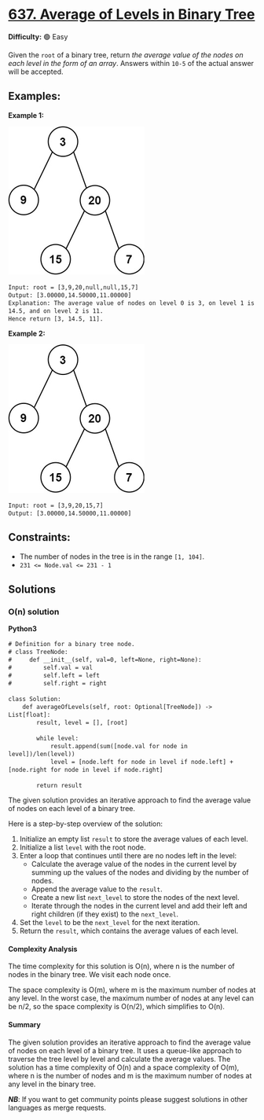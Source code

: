 # [637. Average of Levels in Binary Tree](https://leetcode.com/problems/average-of-levels-in-binary-tree/)

**Difficulty:** :green_circle: Easy

Given the `root` of a binary tree, return *the average value of the nodes on each level in the form of an array*. 
Answers within `10-5` of the actual answer will be accepted.

## Examples:

**Example 1:**

![081_01.jpeg](./resources/081_01.jpeg)

```
Input: root = [3,9,20,null,null,15,7]
Output: [3.00000,14.50000,11.00000]
Explanation: The average value of nodes on level 0 is 3, on level 1 is 14.5, and on level 2 is 11.
Hence return [3, 14.5, 11].
```

**Example 2:**

![081_01.jpeg](./resources/081_01.jpeg)

```
Input: root = [3,9,20,15,7]
Output: [3.00000,14.50000,11.00000]
```

## Constraints:

- The number of nodes in the tree is in the range `[1, 104]`.
- `231 <= Node.val <= 231 - 1`


## Solutions

### O(n) solution 

**Python3**

```python3
# Definition for a binary tree node.
# class TreeNode:
#     def __init__(self, val=0, left=None, right=None):
#         self.val = val
#         self.left = left
#         self.right = right

class Solution:
    def averageOfLevels(self, root: Optional[TreeNode]) -> List[float]:
        result, level = [], [root]
        
        while level:
            result.append(sum([node.val for node in level])/len(level))
            level = [node.left for node in level if node.left] + [node.right for node in level if node.right]
        
        return result
```

The given solution provides an iterative approach to find the average value of nodes on each level of a binary tree.

Here is a step-by-step overview of the solution:

1. Initialize an empty list `result` to store the average values of each level.
2. Initialize a list `level` with the root node.
3. Enter a loop that continues until there are no nodes left in the level:
   - Calculate the average value of the nodes in the current level by summing up the values of the nodes and dividing by the number of nodes.
   - Append the average value to the `result`.
   - Create a new list `next_level` to store the nodes of the next level.
   - Iterate through the nodes in the current level and add their left and right children (if they exist) to the `next_level`.
4. Set the `level` to be the `next_level` for the next iteration.
5. Return the `result`, which contains the average values of each level.

#### Complexity Analysis

The time complexity for this solution is O(n), where n is the number of nodes in the binary tree. We visit each node once.

The space complexity is O(m), where m is the maximum number of nodes at any level. In the worst case, the maximum number of nodes at any level can be n/2, so the space complexity is O(n/2), which simplifies to O(n).

#### Summary

The given solution provides an iterative approach to find the average value of nodes on each level of a binary tree. It uses a queue-like approach to traverse the tree level by level and calculate the average values. The solution has a time complexity of O(n) and a space complexity of O(m), where n is the number of nodes and m is the maximum number of nodes at any level in the binary tree.

***NB***: If you want to get community points please suggest solutions in other languages as merge requests.
